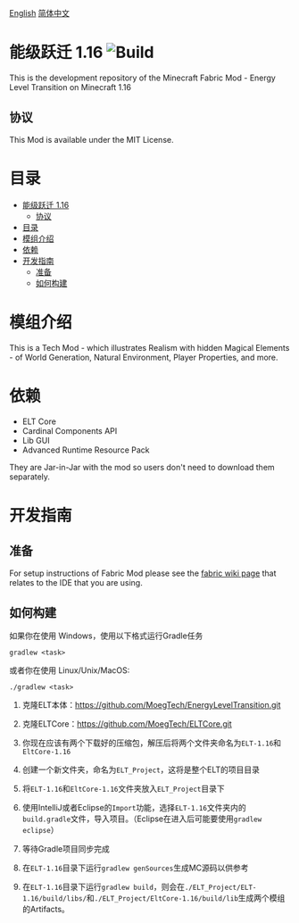 [English](README.md)  [简体中文](README-zh_cn.md)

# 能级跃迁 1.16 ![Build](https://github.com/MoegTech/EnergyLevelTransition/workflows/ELT%20Snapshot%20Build/badge.svg) 

This is the development repository of the Minecraft Fabric Mod - Energy Level Transition on Minecraft 1.16

## 协议

This Mod is available under the MIT License. 

# 目录

- [能级跃迁 1.16](#能级跃迁-116)
  - [协议](#协议)
- [目录](#目录)
- [模组介绍](#模组介绍)
- [依赖](#依赖)
- [开发指南](#开发指南)
  - [准备](#准备)
  - [如何构建](#如何构建)
  
# 模组介绍

This is a Tech Mod - which illustrates Realism with hidden Magical Elements - of World Generation, Natural Environment, Player Properties, and more. 

# 依赖

- ELT Core
- Cardinal Components API
- Lib GUI
- Advanced Runtime Resource Pack

They are Jar-in-Jar with the mod so users don't need to download them separately. 

# 开发指南

## 准备

For setup instructions of Fabric Mod please see the [fabric wiki page](https://fabricmc.net/wiki/tutorial:setup) that relates to the IDE that you are using.

## 如何构建

如果你在使用 Windows，使用以下格式运行Gradle任务

```gradlew <task>```

或者你在使用 Linux/Unix/MacOS:

```./gradlew <task>```

1. 克隆ELT本体：https://github.com/MoegTech/EnergyLevelTransition.git

2. 克隆ELTCore：https://github.com/MoegTech/ELTCore.git

3. 你现在应该有两个下载好的压缩包，解压后将两个文件夹命名为`ELT-1.16`和`EltCore-1.16`

4. 创建一个新文件夹，命名为`ELT_Project`，这将是整个ELT的项目目录

5. 将`ELT-1.16`和`EltCore-1.16`文件夹放入`ELT_Project`目录下

6. 使用IntelliJ或者Eclipse的`Import`功能，选择`ELT-1.16`文件夹内的`build.gradle`文件，导入项目。（Eclipse在进入后可能要使用`gradlew eclipse`）

7. 等待Gradle项目同步完成

8. 在`ELT-1.16`目录下运行`gradlew genSources`生成MC源码以供参考

9. 在`ELT-1.16`目录下运行`gradlew build`，则会在`./ELT_Project/ELT-1.16/build/libs/`和`./ELT_Project/EltCore-1.16/build/lib`生成两个模组的Artifacts。
